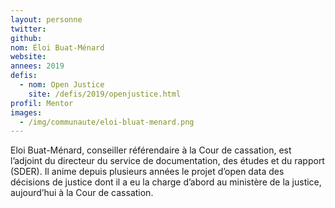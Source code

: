 ```yaml
---
layout: personne
twitter: 
github: 
nom: Éloi Buat-Ménard
website:
annees: 2019
defis: 
  - nom: Open Justice
    site: /defis/2019/openjustice.html
profil: Mentor
images:
  - /img/communaute/eloi-bluat-menard.png
---
```


Eloi Buat-Ménard, conseiller référendaire à la Cour de cassation, est l’adjoint du directeur du service de documentation, des études et du rapport (SDER). Il anime depuis plusieurs années le projet d’open data des décisions de justice dont il a eu la charge d’abord au ministère de la justice, aujourd’hui à la Cour de cassation.
